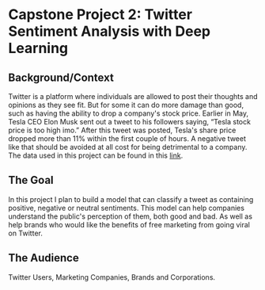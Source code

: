 # Capstone Project 2: Twitter Sentiment Analysis with Deep Learning 


## Background/Context

Twitter is a platform where individuals are allowed to  post their thoughts and opinions as they see fit. But for some it can do more damage than good, such as having the ability to drop a company's stock price. Earlier in May, Tesla CEO Elon Musk sent out a tweet to his followers saying, “Tesla stock price is too high imo.” After this tweet was posted, Tesla's share price dropped more than 11% within the first couple of hours. A negative tweet like that should be avoided at all cost for being detrimental to a company. The data used in this project can be found in this [link](https://www.kaggle.com/c/tweet-sentiment-extraction).

## The Goal

In this project I plan to build a model that can classify a tweet as containing  positive, negative or neutral sentiments. This model can help companies understand the public's perception of them, both good and bad. As well as help brands who would like the benefits of free marketing from going viral on Twitter.

## The Audience 

Twitter Users, Marketing Companies, Brands and Corporations.
